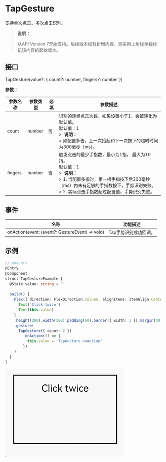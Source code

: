 # TapGesture

支持单次点击、多次点击识别。

>  **说明：**
>
>  从API Version 7开始支持。后续版本如有新增内容，则采用上角标单独标记该内容的起始版本。


## 接口

TapGesture(value?: { count?: number, fingers?: number })

**参数：**

| 参数名称 | 参数类型 | 必填 | 参数描述 |
| -------- | -------- | -------- | -------- |
| count | number | 否 | 识别的连续点击次数。如果设置小于1，会被转化为默认值。<br/>默认值：1<br/>>&nbsp;&nbsp;**说明：**<br/>>&nbsp;如配置多击，上一次抬起和下一次按下的超时时间为300毫秒（ms）。 |
| fingers | number | 否 | 触发点击的最少手指数，最小为1指，&nbsp;最大为10指。<br/>默认值：1<br/>>&nbsp;&nbsp;**说明：**<br/>>&nbsp;1.&nbsp;当配置多指时，第一根手指按下后300毫秒（ms）内未有足够的手指数按下，手势识别失败。<br/>>&nbsp;2.&nbsp;实际点击手指数超过配置值，手势识别失败。 |


## 事件

| 名称 | 功能描述 |
| -------- | -------- |
| onAction(event: (event?: GestureEvent) => void) | Tap手势识别成功回调。 |


## 示例

```ts
// xxx.ets
@Entry
@Component
struct TapGestureExample {
  @State value: string = ''

  build() {
    Flex({ direction: FlexDirection.Column, alignItems: ItemAlign.Center, justifyContent: FlexAlign.SpaceBetween }) {
      Text('Click twice')
      Text(this.value)
    }
    .height(200).width(300).padding(60).border({ width: 1 }).margin(30)
    .gesture(
      TapGesture({ count: 2 })
        .onAction(() => {
          this.value = 'TapGesture onAction'
        })
    )
  }
}
```

![zh-cn_image_0000001174422900](figures/zh-cn_image_0000001174422900.gif)
